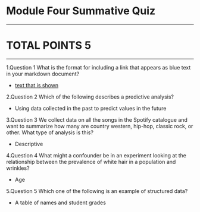 # Module Four Summative Quiz
---------------------------
# TOTAL POINTS 5
---------------------------
1.Question 1
What is the format for including a link that appears as blue text in your markdown document?


- [text that is shown](link.com)

2.Question 2
Which of the following describes a predictive analysis?


- Using data collected in the past to predict values in the future


3.Question 3
We collect data on all the songs in the Spotify catalogue and want to summarize how many are country western, hip-hop, classic rock, or other. What type of analysis is this?




- Descriptive

4.Question 4
What might a confounder be in an experiment looking at the relationship between the prevalence of white hair in a population and wrinkles?


- Age


5.Question 5
Which one of the following is an example of structured data?


- A table of names and student grades

